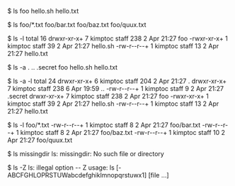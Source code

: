 $ ls
foo       hello.sh  hello.txt

$ ls foo/*.txt
foo/bar.txt  foo/baz.txt  foo/quux.txt

$ ls -l
total 16
drwxr-xr-x+ 7 kimptoc  staff  238  2 Apr 21:27 foo
-rwxr-xr-x+ 1 kimptoc  staff   39  2 Apr 21:27 hello.sh
-rw-r--r--+ 1 kimptoc  staff   13  2 Apr 21:27 hello.txt

$ ls -a
.         ..        .secret   foo       hello.sh  hello.txt

$ ls -a -l
total 24
drwxr-xr-x+ 6 kimptoc  staff  204  2 Apr 21:27 .
drwxr-xr-x+ 7 kimptoc  staff  238  6 Apr 19:59 ..
-rw-r--r--+ 1 kimptoc  staff    9  2 Apr 21:27 .secret
drwxr-xr-x+ 7 kimptoc  staff  238  2 Apr 21:27 foo
-rwxr-xr-x+ 1 kimptoc  staff   39  2 Apr 21:27 hello.sh
-rw-r--r--+ 1 kimptoc  staff   13  2 Apr 21:27 hello.txt

$ ls -l foo/*.txt
-rw-r--r--+ 1 kimptoc  staff   8  2 Apr 21:27 foo/bar.txt
-rw-r--r--+ 1 kimptoc  staff   8  2 Apr 21:27 foo/baz.txt
-rw-r--r--+ 1 kimptoc  staff  10  2 Apr 21:27 foo/quux.txt

$ ls missingdir
ls: missingdir: No such file or directory

$ ls -Z
ls: illegal option -- Z
usage: ls [-ABCFGHLOPRSTUWabcdefghiklmnopqrstuwx1] [file ...]